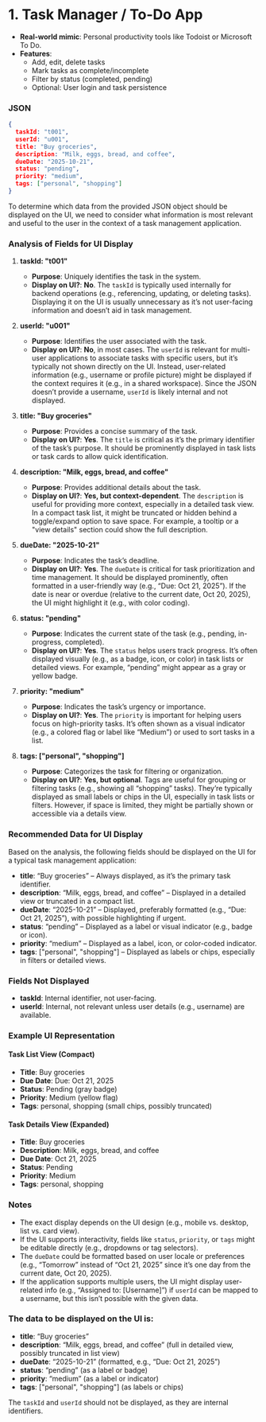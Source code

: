 
# 1. **Task Manager / To-Do App**

- **Real-world mimic**: Personal productivity tools like Todoist or Microsoft To Do.
- **Features**:
  - Add, edit, delete tasks
  - Mark tasks as complete/incomplete
  - Filter by status (completed, pending)
  - Optional: User login and task persistence

### JSON 

```json
{
  taskId: "t001",
  userId: "u001",
  title: "Buy groceries",
  description: "Milk, eggs, bread, and coffee",
  dueDate: "2025-10-21",
  status: "pending",
  priority: "medium",
  tags: ["personal", "shopping"]
}
```

To determine which data from the provided JSON object should be displayed on the UI, we need to consider what information is most relevant and useful to the user in the context of a task management application. 

### Analysis of Fields for UI Display

1. **taskId: "t001"**
   - **Purpose**: Uniquely identifies the task in the system.
   - **Display on UI?**: **No**. The `taskId` is typically used internally for backend operations (e.g., referencing, updating, or deleting tasks). Displaying it on the UI is usually unnecessary as it’s not user-facing information and doesn’t aid in task management.

2. **userId: "u001"**
   - **Purpose**: Identifies the user associated with the task.
   - **Display on UI?**: **No**, in most cases. The `userId` is relevant for multi-user applications to associate tasks with specific users, but it’s typically not shown directly on the UI. Instead, user-related information (e.g., username or profile picture) might be displayed if the context requires it (e.g., in a shared workspace). Since the JSON doesn’t provide a username, `userId` is likely internal and not displayed.

3. **title: "Buy groceries"**
   - **Purpose**: Provides a concise summary of the task.
   - **Display on UI?**: **Yes**. The `title` is critical as it’s the primary identifier of the task’s purpose. It should be prominently displayed in task lists or task cards to allow quick identification.

4. **description: "Milk, eggs, bread, and coffee"**
   - **Purpose**: Provides additional details about the task.
   - **Display on UI?**: **Yes, but context-dependent**. The `description` is useful for providing more context, especially in a detailed task view. In a compact task list, it might be truncated or hidden behind a toggle/expand option to save space. For example, a tooltip or a "view details" section could show the full description.

5. **dueDate: "2025-10-21"**
   - **Purpose**: Indicates the task’s deadline.
   - **Display on UI?**: **Yes**. The `dueDate` is critical for task prioritization and time management. It should be displayed prominently, often formatted in a user-friendly way (e.g., “Due: Oct 21, 2025”). If the date is near or overdue (relative to the current date, Oct 20, 2025), the UI might highlight it (e.g., with color coding).

6. **status: "pending"**
   - **Purpose**: Indicates the current state of the task (e.g., pending, in-progress, completed).
   - **Display on UI?**: **Yes**. The `status` helps users track progress. It’s often displayed visually (e.g., as a badge, icon, or color) in task lists or detailed views. For example, “pending” might appear as a gray or yellow badge.

7. **priority: "medium"**
   - **Purpose**: Indicates the task’s urgency or importance.
   - **Display on UI?**: **Yes**. The `priority` is important for helping users focus on high-priority tasks. It’s often shown as a visual indicator (e.g., a colored flag or label like “Medium”) or used to sort tasks in a list.

8. **tags: ["personal", "shopping"]**
   - **Purpose**: Categorizes the task for filtering or organization.
   - **Display on UI?**: **Yes, but optional**. Tags are useful for grouping or filtering tasks (e.g., showing all “shopping” tasks). They’re typically displayed as small labels or chips in the UI, especially in task lists or filters. However, if space is limited, they might be partially shown or accessible via a details view.

### Recommended Data for UI Display

Based on the analysis, the following fields should be displayed on the UI for a typical task management application:

- **title**: “Buy groceries” – Always displayed, as it’s the primary task identifier.
- **description**: “Milk, eggs, bread, and coffee” – Displayed in a detailed view or truncated in a compact list.
- **dueDate**: “2025-10-21” – Displayed, preferably formatted (e.g., “Due: Oct 21, 2025”), with possible highlighting if urgent.
- **status**: “pending” – Displayed as a label or visual indicator (e.g., badge or icon).
- **priority**: “medium” – Displayed as a label, icon, or color-coded indicator.
- **tags**: ["personal", "shopping"] – Displayed as labels or chips, especially in filters or detailed views.

### Fields Not Displayed

- **taskId**: Internal identifier, not user-facing.
- **userId**: Internal, not relevant unless user details (e.g., username) are available.

### Example UI Representation

#### Task List View (Compact)

- **Title**: Buy groceries
- **Due Date**: Due: Oct 21, 2025
- **Status**: Pending (gray badge)
- **Priority**: Medium (yellow flag)
- **Tags**: personal, shopping (small chips, possibly truncated)

#### Task Details View (Expanded)

- **Title**: Buy groceries
- **Description**: Milk, eggs, bread, and coffee
- **Due Date**: Oct 21, 2025
- **Status**: Pending
- **Priority**: Medium
- **Tags**: personal, shopping

### Notes

- The exact display depends on the UI design (e.g., mobile vs. desktop, list vs. card view).
- If the UI supports interactivity, fields like `status`, `priority`, or `tags` might be editable directly (e.g., dropdowns or tag selectors).
- The `dueDate` could be formatted based on user locale or preferences (e.g., “Tomorrow” instead of “Oct 21, 2025” since it’s one day from the current date, Oct 20, 2025).
- If the application supports multiple users, the UI might display user-related info (e.g., “Assigned to: [Username]”) if `userId` can be mapped to a username, but this isn’t possible with the given data.

### The data to be displayed on the UI is:

- **title**: “Buy groceries”
- **description**: “Milk, eggs, bread, and coffee” (full in detailed view, possibly truncated in list view)
- **dueDate**: “2025-10-21” (formatted, e.g., “Due: Oct 21, 2025”)
- **status**: “pending” (as a label or badge)
- **priority**: “medium” (as a label or indicator)
- **tags**: ["personal", "shopping"] (as labels or chips)

The `taskId` and `userId` should not be displayed, as they are internal identifiers.